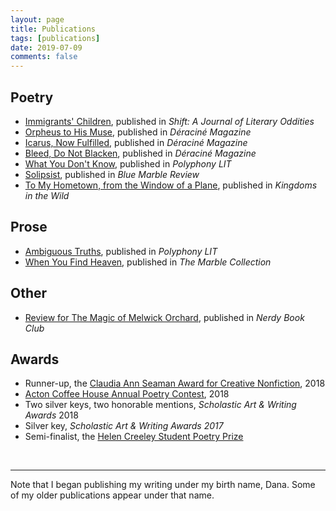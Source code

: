 ```yaml
---
layout: page
title: Publications
tags: [publications]
date: 2019-07-09
comments: false
---
```


## Poetry
* [Immigrants' Children](https://ddykiel.github.io/immigrants-children/), published in <i>Shift: A Journal of Literary Oddities</i>
* [Orpheus to His Muse](https://ddykiel.github.io/orpheus-to-his-muse), published in <i>Déraciné Magazine</i>
* [Icarus, Now Fulfilled](https://ddykiel.github.io/icarus-now-fulfilled/), published in <i>Déraciné Magazine</i>
* [Bleed, Do Not Blacken](https://ddykiel.github.io/bleed-do-not-blacken/), published in <i>Déraciné Magazine</i>
* [What You Don't Know](https://ddykiel.github.io/what-you-dont-know), published in <i>Polyphony LIT</i>
* [Solipsist](https://bluemarblereview.com/solipsist/), published in <i>Blue Marble Review</i>
* [To My Hometown, from the Window of a Plane](https://kingdomsinthewild.com/w-dykiel-hometown), published in <i>Kingdoms in the Wild</i>

## Prose
* [Ambiguous Truths](https://docs.wixstatic.com/ugd/0dde6e_f2b5b4d0753542faa9a1602ea00f6a9d.pdf), published in <i>Polyphony LIT</i>
* [When You Find Heaven](https://ddykiel.github.io/when-you-find-heaven/), published in <i>The Marble Collection</i>

## Other
* [Review for The Magic of Melwick Orchard](https://nerdybookclub.wordpress.com/2018/07/04/the-magic-of-melwick-orchard-by-rebecca-caprara-review-by-dana-dykiel/), published in <i>Nerdy Book Club</i>

## Awards
* Runner-up, the [Claudia Ann Seaman Award for Creative Nonfiction](https://www.polyphonylit.org/claudia-ann-seaman-awards), 2018
* [Acton Coffee House Annual Poetry Contest](https://www.actoncoffeehouse.com/poetry), 2018
* Two silver keys, two honorable mentions, <i>Scholastic Art & Writing Awards</i> 2018
* Silver key, <i>Scholastic Art & Writing Awards 2017</i>
* Semi-finalist, the [Helen Creeley Student Poetry Prize](http://www.masspoetry.org/helencreeley)   
<br>
<hr>
Note that I began publishing my writing under my birth name, Dana. Some of my older publications appear under that name.

